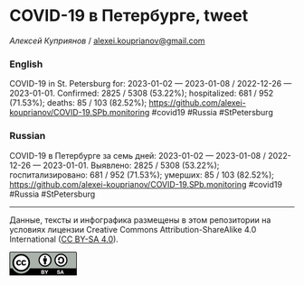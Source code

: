 COVID-19 в Петербурге, tweet
============================

*Алексей Куприянов* /
<a href="mailto:alexei.kouprianov@gmail.com" class="email">alexei.kouprianov@gmail.com</a>

### English

COVID-19 in St. Petersburg for: 2023-01-02 — 2023-01-08 / 2022-12-26 —
2023-01-01. Сonfirmed: 2825 / 5308 (53.22%); hospitalized: 681 / 952
(71.53%); deaths: 85 / 103 (82.52%);
<a href="https://github.com/alexei-kouprianov/COVID-19.SPb.monitoring" class="uri">https://github.com/alexei-kouprianov/COVID-19.SPb.monitoring</a>
\#covid19 \#Russia \#StPetersburg

### Russian

COVID-19 в Петербурге за семь дней: 2023-01-02 — 2023-01-08 / 2022-12-26
— 2023-01-01. Выявлено: 2825 / 5308 (53.22%); госпитализировано: 681 /
952 (71.53%); умерших: 85 / 103 (82.52%);
<a href="https://github.com/alexei-kouprianov/COVID-19.SPb.monitoring" class="uri">https://github.com/alexei-kouprianov/COVID-19.SPb.monitoring</a>
\#covid19 \#Russia \#StPetersburg

------------------------------------------------------------------------

Данные, тексты и инфографика размещены в этом репозитории на условиях
лицензии Creative Commons Attribution-ShareAlike 4.0 International ([CC
BY-SA 4.0](https://creativecommons.org/licenses/by-sa/4.0/)).

![](../misc/CC-BY-SA-icon.png "CC-BY-SA")
